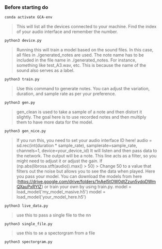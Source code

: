 ### Before starting do
```bash
conda activate GCA-env
```

> This will list all the devices connected to your machine.
> Find the index of your audio interface and remember the number.
```bash
python3 device.py
```

> Running this will train a model based on the sound files.
> In this case, all files in ./generated_notes are used.
> The note name has to be included in the file name in ./generated_notes.
> For instance, something like test_A3.wav, etc.
> This is because the name of the sound also serves as a label.

```bash
python3 train.py
```

> Use this command to generate notes. You can adjust the variation, duration, and sample rate as per your preference.

```bash
python3 gen.py
```

> gen_clean is used to take a sample of a note and then distort it slightly.
> The goal here is to use recorded notes and then multiply them to have more data for the model.

```bash
python3 gen_nice.py
```

> If you run this, you need to set your audio interface ID here!
> audio = sd.rec(int(duration * sample_rate), samplerate=sample_rate, channels=1, device=your_device_id)
> It will listen and then pass data to the network.
> The output will be a note.
> This line acts as a filter, so you might need to adjust it or adjust the gain.
> If (np.abs(librosa.stft(audio)).max() > 50) > Change 50 to a value that filters out the noise but allows you to see the data when played.
> Here you pass your model.
> You can download the models from here (https://drive.google.com/drive/folders/1nAel5tOW0dtZzun5ydqDWmQXauPxRYlZ) or train your own by using train.py.
> model = load_model('my_model_masive.h5')
> model = load_model('your_model_here.h5')

```bash
python3 live_data.py
```

> use this to pass a single file to the nn

```bash
python3 single_file.py
```

> use this to se a spectorgram from a file

```bash
python3 spectorgram.py
```
